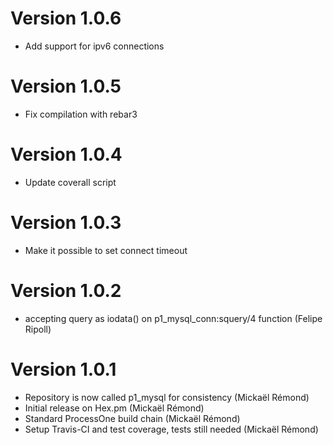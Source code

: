 # Version 1.0.6

* Add support for ipv6 connections

# Version 1.0.5

* Fix compilation with rebar3

# Version 1.0.4

* Update coverall script

# Version 1.0.3

* Make it possible to set connect timeout

# Version 1.0.2

* accepting query as iodata() on p1_mysql_conn:squery/4 function (Felipe Ripoll)

# Version 1.0.1

* Repository is now called p1_mysql for consistency (Mickaël Rémond)
* Initial release on Hex.pm (Mickaël Rémond)
* Standard ProcessOne build chain (Mickaël Rémond)
* Setup Travis-CI and test coverage, tests still needed (Mickaël Rémond)
